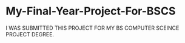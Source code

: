 # My-Final-Year-Project-For-BSCS
I WAS SUBMITTED THIS PROJECT FOR MY BS COMPUTER SCEINCE PROJECT DEGREE.
